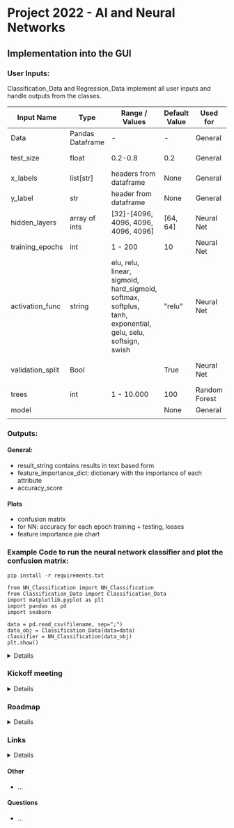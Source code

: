 # Project 2022 - AI and Neural Networks

## Implementation into the GUI
### User Inputs:
Classification_Data and Regression_Data implement all user inputs and handle outputs from the classes.

| Input Name          | Type             | Range / Values                                                                                              | Default Value  | Used for       | Description                                                                                                                                 | Implementation suggestions |
|---------------------|------------------|-------------------------------------------------------------------------------------------------------------|----------------|----------------|---------------------------------------------------------------------------------------------------------------------------------------------|----------------------------|
| Data                | Pandas Dataframe | -                                                                                                           | -              | General        | Contains the dataset                                                                                                                        ||
| test_size           | float            | 0.2-0.8                                                                                                     | 0.2            | General        | Share/Percentage of Data used for testing, if pretrained model is used, all data (0.99) will be used for testing                            ||
| x_labels            | list[str]        | headers from dataframe                                                                                      | None           | General        | Labels used as evidence for the classification, if None all but y will be used                                                              |                            |
| y_label             | str              | header from dataframe                                                                                       | None           | General        | Label of column that contains the classes, if None final column will be used                                                                |                            |
| hidden_layers       | array of ints    | [32]-[4096, 4096, 4096, 4096, 4096]                                                                         | [64, 64]       | Neural Net     | Nodes for each hidden layer, every entry in the array creates a hidden layer with as many nodes as the entry's value                        | textbox with csv           |
| training_epochs     | int              | 1 - 200                                                                                                     | 10             | Neural Net     |                                                                                                                                             ||
| activation_func     | string           | elu, relu, linear, sigmoid, hard_sigmoid, softmax, softplus, tanh, exponential, gelu, selu, softsign, swish | "relu"         | Neural Net     | https://www.tensorflow.org/api_docs/python/tf/keras/activations                                                                             | dropdown menu              |
| validation_split    | Bool             |                                                                                                             | True           | Neural Net     | Whether during the training a part of the data will already be used for testing after each epoch, needed for accuracy/loss per epoch graphs | checkbox                   |
| trees               | int              | 1 - 10.000                                                                                                  | 100            | Random Forest  | Number of trees in the forest                                                                                                               ||
| model               |                  |                                                                                                             | None           | General        | Allows user uploaded pre-trained models                                                                                                     ||
|                     |                  |                                                                                                             |                |                |                                                                                                                                             |




### Outputs:
#### General:
  * result_string contains results in text based form
  * feature_importance_dict: dictionary with the importance of each attribute
  * accuracy_score
#### Plots
* confusion matrix
* for NN: accuracy for each epoch training + testing, losses
* feature importance pie chart

### Example Code to run the neural network classifier and plot the confusion matrix:
```
pip install -r requirements.txt
```

```
from NN_Classification import NN_Classification
from Classification_Data import Classification_Data
import matplotlib.pyplot as plt
import pandas as pd
import seaborn

data = pd.read_csv(filename, sep=";")
data_obj = Classification_Data(data=data)
classifier = NN_Classification(data_obj)
plt.show()
```


<details>

### Old: Usage Prototype 1 KNeighbours
#### data_import.py
used to import .csv data (only numeric values) into a combination of list of lists for evidence and a list for the labels
input: filepath
returns: evidence, labels

Ex.: to import divorce.csv create folder Data in root dir of repository and put divorce.csv inside. Call import_csv('Filepath')
</details>


### Kickoff meeting
<details>

#### Prerequisites

* github/lab or similar for version control
* Choice of a documentation system, example Mkdocs
* choices in GUI:
  * Classification
    * Neural Networks
    * Random forest
    * discrete vs continuous?
  * Regression?
  * choices of different variables, epochs, layer types, constellations etc?
  * splits, training length
* inputs:
  * training and testing data as split inputs?
  * 
* data must be in list/array etc
* all values must be int/float, no strings etc -> gui/architecture group or our own work?
* Outputs:
  * Classification stats (accuracy for training and testing) with plots
  * confusion matrices
  * mean and standard deviation
  * data info: class distributions, ...
  * influence of each input variable and the result?
</details>

### Roadmap
<details>

#### Prototype 1 - classification only

* read data
* load data into list/array
* classify data using the KNeighbours algorithm
* show basic info, accuracy

#### Prototype 2

* Neural Network classifier

#### Next steps current Prototype
* further implementation of super class Classification for previous prototypes
* implementing all needed methods
* adding more plotting and display options
* implementing more user influences ex. neural network layers, activation functions etc.
 
#### To-Do Afterwards
* revising the KNeighbours Classification
* Implementing the random forest classifier
* Adding a method for the timeseries dataset
* Testing on different datasets

</details>

### Links
<details>

* Git Crash Course: https://www.youtube.com/watch?v=SWYqp7iY_Tc
* Tensorflow documentation: https://www.tensorflow.org/
* TF RandomForest: https://www.tensorflow.org/decision_forests/api_docs/python/tfdf/keras/RandomForestModel
* TF Regression: https://www.tensorflow.org/tutorials/keras/regression
* TF Classification example: https://www.tensorflow.org/tutorials/keras/classification
* MkDocs (example for documentation framework): https://www.mkdocs.org/
* Git cheat sheet: https://education.github.com/git-cheat-sheet-education.pdf
* Lecture on Neural Networks: https://cs50.harvard.edu/ai/2020/notes/5/
</details>

#### Other
* ...

#### Questions

* ...
